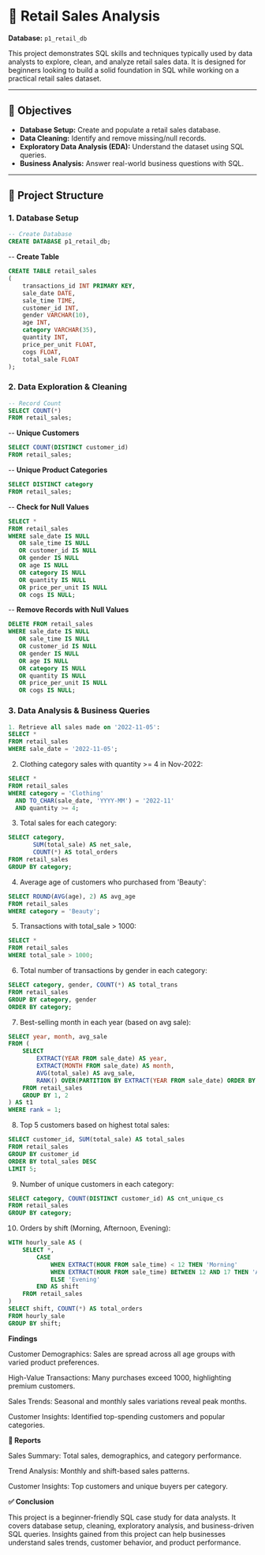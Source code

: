 # 🛒 Retail Sales Analysis  

 
**Database:** `p1_retail_db`  

This project demonstrates SQL skills and techniques typically used by data analysts to explore, clean, and analyze retail sales data. It is designed for beginners looking to build a solid foundation in SQL while working on a practical retail sales dataset.  

---

## 📌 Objectives  
- **Database Setup:** Create and populate a retail sales database.  
- **Data Cleaning:** Identify and remove missing/null records.  
- **Exploratory Data Analysis (EDA):** Understand the dataset using SQL queries.  
- **Business Analysis:** Answer real-world business questions with SQL.  

---

## 📂 Project Structure  

### 1. Database Setup  

```sql
-- Create Database
CREATE DATABASE p1_retail_db;
```

-- **Create Table**
```sql
CREATE TABLE retail_sales
(
    transactions_id INT PRIMARY KEY,
    sale_date DATE,	
    sale_time TIME,
    customer_id INT,	
    gender VARCHAR(10),
    age INT,
    category VARCHAR(35),
    quantity INT,
    price_per_unit FLOAT,	
    cogs FLOAT,
    total_sale FLOAT
);
```
### 2. Data Exploration & Cleaning  

```sql
-- Record Count
SELECT COUNT(*) 
FROM retail_sales;
```

-- **Unique Customers**
```sql
SELECT COUNT(DISTINCT customer_id) 
FROM retail_sales;
```

-- **Unique Product Categories**
```sql
SELECT DISTINCT category 
FROM retail_sales;
```

-- **Check for Null Values**
```sql
SELECT * 
FROM retail_sales
WHERE sale_date IS NULL 
   OR sale_time IS NULL 
   OR customer_id IS NULL 
   OR gender IS NULL 
   OR age IS NULL 
   OR category IS NULL 
   OR quantity IS NULL 
   OR price_per_unit IS NULL 
   OR cogs IS NULL;
```

-- **Remove Records with Null Values**
```sql
DELETE FROM retail_sales
WHERE sale_date IS NULL 
   OR sale_time IS NULL 
   OR customer_id IS NULL 
   OR gender IS NULL 
   OR age IS NULL 
   OR category IS NULL 
   OR quantity IS NULL 
   OR price_per_unit IS NULL 
   OR cogs IS NULL;
```
### 3. Data Analysis & Business Queries  

```sql
1. Retrieve all sales made on '2022-11-05':
SELECT *
FROM retail_sales
WHERE sale_date = '2022-11-05';
```


2. Clothing category sales with quantity >= 4 in Nov-2022:
```sql
SELECT *
FROM retail_sales
WHERE category = 'Clothing'
  AND TO_CHAR(sale_date, 'YYYY-MM') = '2022-11'
  AND quantity >= 4;
```


 3. Total sales for each category:
```sql
SELECT category, 
       SUM(total_sale) AS net_sale, 
       COUNT(*) AS total_orders
FROM retail_sales
GROUP BY category;
```


4. Average age of customers who purchased from 'Beauty':
```sql
SELECT ROUND(AVG(age), 2) AS avg_age
FROM retail_sales
WHERE category = 'Beauty';
```


5. Transactions with total_sale > 1000:
```sql
SELECT *
FROM retail_sales
WHERE total_sale > 1000;
```


 6. Total number of transactions by gender in each category:
```sql
SELECT category, gender, COUNT(*) AS total_trans
FROM retail_sales
GROUP BY category, gender
ORDER BY category;
```


7. Best-selling month in each year (based on avg sale):
```sql
SELECT year, month, avg_sale
FROM (
    SELECT 
        EXTRACT(YEAR FROM sale_date) AS year,
        EXTRACT(MONTH FROM sale_date) AS month,
        AVG(total_sale) AS avg_sale,
        RANK() OVER(PARTITION BY EXTRACT(YEAR FROM sale_date) ORDER BY AVG(total_sale) DESC) AS rank
    FROM retail_sales
    GROUP BY 1, 2
) AS t1
WHERE rank = 1;
```


 8. Top 5 customers based on highest total sales:
```sql
SELECT customer_id, SUM(total_sale) AS total_sales
FROM retail_sales
GROUP BY customer_id
ORDER BY total_sales DESC
LIMIT 5;
```


9. Number of unique customers in each category:
```sql
SELECT category, COUNT(DISTINCT customer_id) AS cnt_unique_cs
FROM retail_sales
GROUP BY category;
```


10. Orders by shift (Morning, Afternoon, Evening):
```sql
WITH hourly_sale AS (
    SELECT *,
        CASE
            WHEN EXTRACT(HOUR FROM sale_time) < 12 THEN 'Morning'
            WHEN EXTRACT(HOUR FROM sale_time) BETWEEN 12 AND 17 THEN 'Afternoon'
            ELSE 'Evening'
        END AS shift
    FROM retail_sales
)
SELECT shift, COUNT(*) AS total_orders
FROM hourly_sale
GROUP BY shift;
```

**Findings**

Customer Demographics: Sales are spread across all age groups with varied product preferences.

High-Value Transactions: Many purchases exceed 1000, highlighting premium customers.

Sales Trends: Seasonal and monthly sales variations reveal peak months.

Customer Insights: Identified top-spending customers and popular categories.

**📑 Reports**

Sales Summary: Total sales, demographics, and category performance.

Trend Analysis: Monthly and shift-based sales patterns.

Customer Insights: Top customers and unique buyers per category.

**✅ Conclusion**

This project is a beginner-friendly SQL case study for data analysts.
It covers database setup, cleaning, exploratory analysis, and business-driven SQL queries.
Insights gained from this project can help businesses understand sales trends, customer behavior, and product performance.
